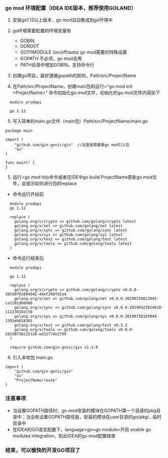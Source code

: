 ### go mod 环境配置（IDEA IDE版本，推荐使用GOLAND）

1. 安装go1.12以上版本，go mod自动集成到go环境中
2. go环境需要配置的环境变量有
   * GOBIN
   * GOROOT
   * GO111MODULE (on/off/auto) go mod需要的特殊设置
   * GOPATH 不必须，go mod会用
   * PATH目录中增加GOBIN，支持命令行

3. 创建go项目，最好遵循gopath的规则，Path/src/ProjectName
4. 在Path/src/ProjectName，创建main包和运行>"go mod init \<ProjectName\>" 命令初始化go.mod文件，初始化的go.mod文件内容如下
```
  module prodapi

  go 1.12
```
5. 写入简单的main.go文件（main包）Path/src/ProjectName/main.go
```
package main

import (
    "github.com/gin-gonic/gin"  //这里是需要靠go mod引入包
    "os"
)

func main() {
}
```
5. 运行>go mod tidy命令或者在IDE中go build ProjectName更新go.mod文件，会提示如何进行包的replace
* 命令运行开始前
```
  module prodapi
  go 1.12

  replace (
    golang.org/x/crypto => github.com/golang/crypto latest
    golang.org/x/net => github.com/golang/net latest
    golang.org/x/sync => github.com/golang/sync latest
    golang.org/x/sys => github.com/golang/sys latest
    golang.org/x/text => github.com/golang/text latest
    golang.org/x/tools => github.com/golang/tools latest
  )
```
* 命令运行结束后

```
  module prodapi

  go 1.12

  replace (
    golang.org/x/crypto => github.com/golang/crypto v0.0.0-20190701094942-4def268fd1a4
    golang.org/x/net => github.com/golang/net v0.0.0-20190724013045-ca1201d0de80
    golang.org/x/sync => github.com/golang/sync v0.0.0-20190423024810-112230192c58
    golang.org/x/sys => github.com/golang/sys v0.0.0-20190730183949-1393eb018365
    golang.org/x/text => github.com/golang/text v0.3.2
    golang.org/x/tools => github.com/golang/tools v0.0.0-20190730215328-ed3277de2799
  )

  require github.com/gin-gonic/gin v1.4.0  
```

6. 引入本地包 main.go
```
import (
    "github.com/gin-gonic/gin"
    "os"
    "ProjectName/route"
)
```

### 注意事项
* 当设置GOPATH路径时，go mod安装的模块在GOPATH第一个目录的pkg目录中；当没有设置GOPATH路径是，安装的模块在user目录的go/pkg/...临时目录中
* 在IDEA的GO语言配置下，language>go>go module>开启 enable go modules integration，到此IDEA的go mod配置结束

### 结束，可以愉快的开发GO项目了
